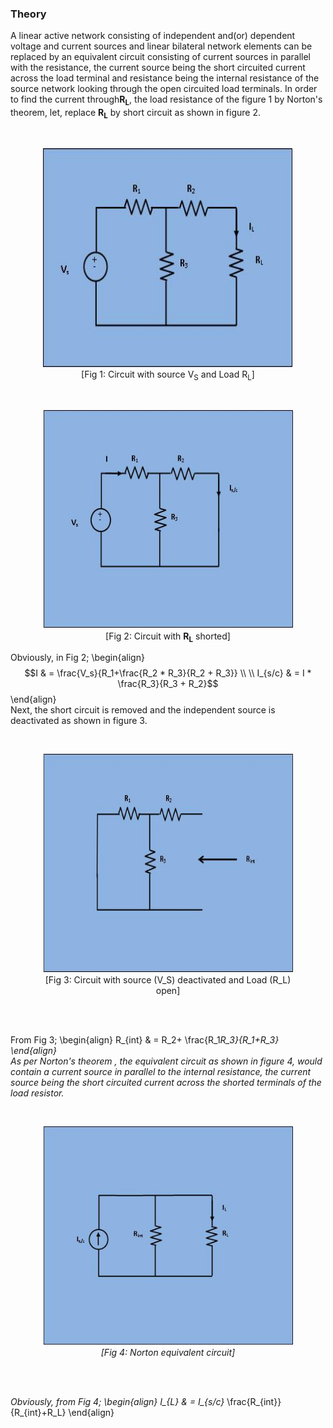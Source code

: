 ### Theory
A linear active network consisting of independent and(or) dependent voltage and current sources and linear bilateral network elements 
									can be replaced by an equivalent circuit consisting of current sources in parallel with the resistance, the current source being the short 
									circuited current across the load terminal and resistance being the internal resistance of the source network looking through the open 
									circuited load terminals. In order to find the current through<b>R<sub>L</sub></b>, the load resistance of the figure 1 by Norton's theorem, let, 
									replace <b>R<sub>L</sub></b> by short circuit as shown in figure 2.
									</p>
									<!-- <h2><span style="background-color: rgb(255, 255, 255);">Circuit diagram:</span></h2><br> -->
									<br><figure style="text-align:center">
									  <img alt="" src="./image/pic1.jpg" style="width:400px;height:350px;">
									  <figcaption>[Fig 1: Circuit with source V<sub>S</sub> and Load R<sub>L</sub>]</figcaption>
									</figure>									
									<figure style="text-align:center">
									  <img alt="" src="./image/pic2.jpg" style="width:400px;height:350px;">
									  <figcaption>[Fig 2: Circuit with <b>R<sub>L</sub></b> shorted]</figcaption>
									</figure>
							 <p>Obviously, in Fig 2;
										\begin{align}
										$$I & = \frac{V_s}{R_1+\frac{R_2 * R_3}{R_2 + R_3}} \\ \\
										I_{s/c} & = I * \frac{R_3}{R_3 + R_2}$$
										\end{align}
										<br>
										Next, the short circuit is removed and the independent source is deactivated as shown in figure 3.</p>
									<br>
                                    <figure style="text-align:center">
									  <img alt="" src="./image/pic3.jpg" style="width:400px;height:350px;">
									  <figcaption>[Fig 3: Circuit with source \(V_S\) deactivated and Load \(R_L\) open]</figcaption>
									</figure>
                                    <br>									
									<p>From Fig 3;
									\begin{align}
									R_{int} & = R_2+ \frac{R_1*R_3}{R_1+R_3} 
									\end{align}<br>
									As per Norton's theorem , the equivalent circuit as shown in figure 4, would contain a current source in parallel to the internal resistance, the current source
										being the short circuited current across the shorted terminals of the load resistor. 
							</p>
									<br>
                                    <figure style="text-align:center">
									  <img alt="" src="./image/pic4.jpg" style="width:400px;height:350px;">
									  <figcaption>[Fig 4: Norton equivalent circuit]</figcaption>
									</figure><br>									
									<p>Obviously, from Fig 4;
									\begin{align}
									I_{L} & = I_{s/c}* \frac{R_{int}}{R_{int}+R_L} 
									\end{align}
									</p>
                                    <br>
                                    <br>
                                    <br>
							</p>                           
                        </div>
                    